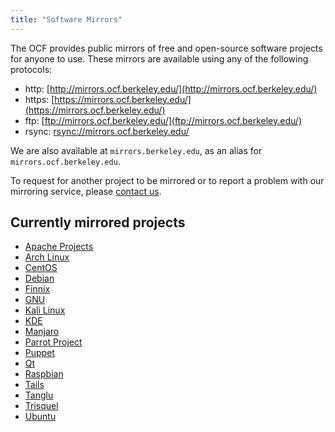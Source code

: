 ```yaml
---
title: "Software Mirrors"
---
```


The OCF provides public mirrors of free and open-source software projects for
anyone to use. These mirrors are available using any of the following protocols:

- http: [http://mirrors.ocf.berkeley.edu/](http://mirrors.ocf.berkeley.edu/)
- https: [https://mirrors.ocf.berkeley.edu/](https://mirrors.ocf.berkeley.edu/)
- ftp: [ftp://mirrors.ocf.berkeley.edu/](ftp://mirrors.ocf.berkeley.edu/)
- rsync: [rsync://mirrors.ocf.berkeley.edu/](rsync://mirrors.ocf.berkeley.edu/)

We are also available at `mirrors.berkeley.edu`, as an alias for
`mirrors.ocf.berkeley.edu`.

To request for another project to be mirrored or to report a problem with our
mirroring service, please [contact us](/docs/contact).

## Currently mirrored projects

- [Apache Projects](https://www.apache.org/)
- [Arch Linux](https://www.archlinux.org/)
- [CentOS](https://www.centos.org/)
- [Debian](https://www.debian.org/)
- [Finnix](https://www.finnix.org/)
- [GNU](https://www.gnu.org/)
- [Kali Linux](https://www.kali.org/)
- [KDE](https://www.kde.org/)
- [Manjaro](https://manjaro.org/)
- [Parrot Project](https://www.parrotsec.org/)
- [Puppet](https://puppet.com/)
- [Qt](https://www.qt.io/)
- [Raspbian](https://www.raspbian.org/)
- [Tails](https://tails.boum.org/)
- [Tanglu](http://www.tanglu.org/)
- [Trisquel](https://trisquel.info/)
- [Ubuntu](https://www.ubuntu.com/)
